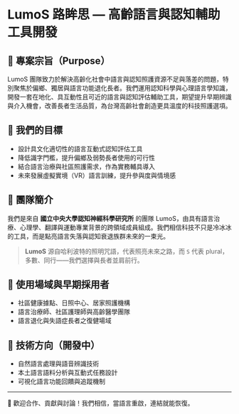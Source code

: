 # LumoS 路眸思 — 高齡語言與認知輔助工具開發

## 🧠 專案宗旨（Purpose）
LumoS 團隊致力於解決高齡化社會中語言與認知照護資源不足與落差的問題，特別聚焦於偏鄉、獨居與語言功能退化長者。我們運用認知科學與心理語言學知識，開發一套在地化、具互動性且可近的語言與認知評估輔助工具，期望提升早期辨識與介入機會，改善長者生活品質，為台灣高齡社會創造更具溫度的科技照護選項。

## 🎯 我們的目標
- 設計具文化適切性的語言互動式認知評估工具  
- 降低識字門檻，提升偏鄉及弱勢長者使用的可行性  
- 結合語言治療與社區照護需求，作為實務輔具導入  
- 未來發展虛擬實境（VR）語言訓練，提升參與度與情境感  

## 👥 團隊簡介
我們是來自 **國立中央大學認知神經科學研究所** 的團隊 LumoS，由具有語言治療、心理學、翻譯與運動專業背景的跨領域成員組成。我們相信科技不只是冷冰冰的工具，而是點亮語言失落與認知衰退族群未來的一束光。

> **LumoS** 源自哈利波特的照明咒語，代表照亮未來之路，而 `S` 代表 plural，多數、同行——我們選擇與長者並肩前行。

## 📌 使用場域與早期採用者
- 社區健康據點、日照中心、居家照護機構  
- 語言治療師、社區護理師與高齡醫學團隊  
- 語言退化與失語症長者之復健場域  

## 🔧 技術方向（開發中）
- 自然語言處理與語音辨識技術  
- 本土語言語料分析與互動式任務設計  
- 可視化語言功能回饋與追蹤機制  

---

🔗 歡迎合作、貢獻與討論！我們相信，當語言重啟，連結就能恢復。

